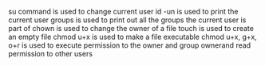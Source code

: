 su command is used to change current user
id -un is used to print the current user
groups is used to print out all the groups the current user is part of
chown is used to change the owner of a file
touch is used to create an empty file
chmod u+x is used to make a file executable
chmod u+x, g+x, o+r is used to execute permission to the owner and group ownerand read permission to other users
